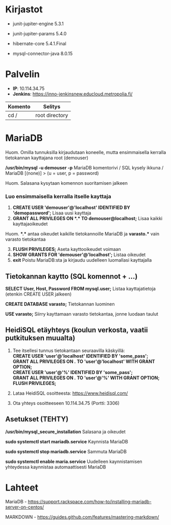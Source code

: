 # Kirjastot

* junit-jupiter-engine 5.3.1
			
* junit-jupiter-params 5.4.0

* hibernate-core 5.4.1.Final

* mysql-connector-java 8.0.15



# Palvelin

* __IP__: 10.114.34.75
* __Jenkins__: https://inno-jenkinsnew.educloud.metropolia.fi/ 

Komento 		   | Selitys
------------------ | -------------
cd / 			   | root directory


# MariaDB

Huom. Omilla tunnuksilla kirjaudutaan koneelle, mutta ensimmaisella kerralla tietokannan kayttajana root (demouser)

**/usr/bin/mysql -u demouser -p**		MariaDB komentorivi / SQL kysely ikkuna / MariaDB [(none)] > (u = user, p = password)

Huom. Salasana kysytaan komennon suoritamisen jalkeen

### Luo ensimmaisella kerralla itselle kayttaja
1. __CREATE USER 'demouser'@'localhost' IDENTIFIED BY 'demopassword';__ 		Lisaa uusi kayttaja
2. __GRANT ALL PRIVILEGES ON &ast;.&ast; TO demouser@localhost;__  Lisaa kaikki kayttajaoikeudet

Huom. __&ast;.&ast;__ antaa oikeudet kaikille tietokannoille MariaDB ja __varasto.*__ vain varasto tietokantaa

3. __FLUSH PRIVILEGES;__ 		Aseta kayttooikeudet voimaan 
4. __SHOW GRANTS FOR 'demouser'@'localhost';__	Listaa oikeudet
5. __exit__ Poistu MariaDB:sta ja kirjaudu uudelleen luomallasi kayttajalla 

## Tietokannan kaytto (SQL komennot + ...)

**SELECT User, Host, Password FROM mysql.user;**	Listaa kayttajatietoja (etenkin CREATE USER jalkeen)

**CREATE DATABASE varasto;**	Tietokannan luominen

**USE varasto;**  Siirry kayttamaan varasto tietokantaa, jonne luodaan taulut  

## HeidiSQL etäyhteys (koulun verkosta, vaatii putkituksen muualta)
1. Tee itsellesi tunnus tietokantaan seuraavilla käskyillä:  
__CREATE USER 'user'@'localhost' IDENTIFIED BY 'some_pass';__  
__GRANT ALL PRIVILEGES ON *.* TO 'user'@'localhost' WITH GRANT OPTION;__  
__CREATE USER 'user'@'%' IDENTIFIED BY 'some_pass';__  
__GRANT ALL PRIVILEGES ON *.* TO 'user'@'%' WITH GRANT OPTION;__  
__FLUSH PRIVILEGES;__

2. Lataa HeidiSQL osoitteesta: https://www.heidisql.com/
3. Ota yhteys osoitteeseen 10.114.34.75 (Portti: 3306)

## Asetukset (TEHTY)

**/usr/bin/mysql_secure_installation**		Salasana ja oikeudet

**sudo systemctl start mariadb.service**	Kaynnista MariaDB

**sudo systemctl stop mariadb.service**		Sammuta MariaDB

**sudo systemctl enable maria.service**		Uudelleen kaynnistamisen yhteydessa kaynnistaa automaattisesti MariaDB


# Lahteet

MariaDB - https://support.rackspace.com/how-to/installing-mariadb-server-on-centos/

MARKDOWN - https://guides.github.com/features/mastering-markdown/
